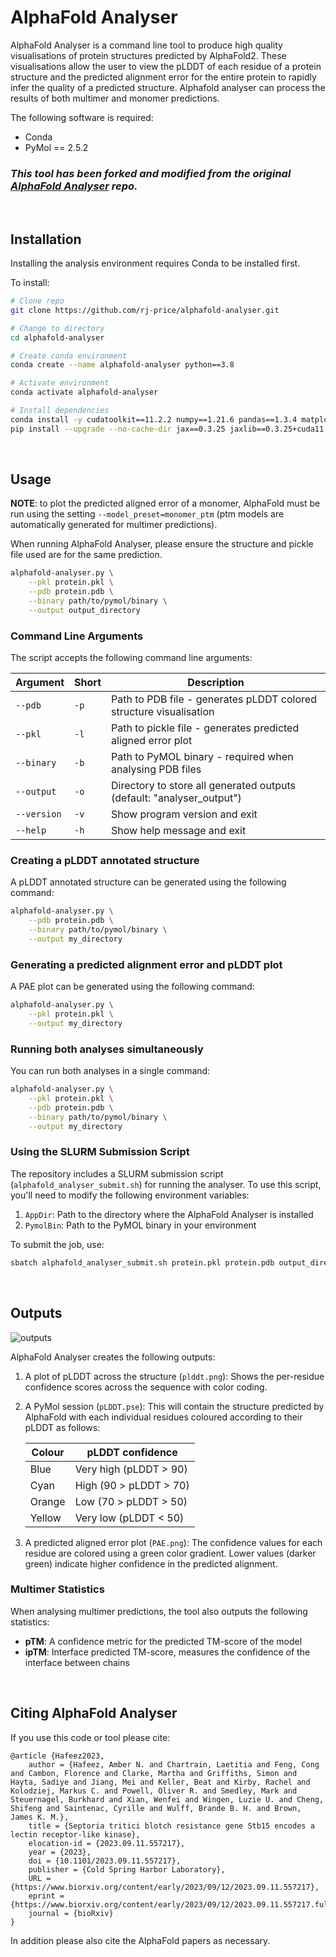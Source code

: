 # AlphaFold Analyser

AlphaFold Analyser is a command line tool to produce high quality visualisations of protein structures predicted by AlphaFold2. These visualisations allow the user to view the pLDDT of each residue of a protein structure and the predicted alignment error for the entire protein to rapidly infer the quality of a predicted structure. Alphafold analyser can process the results of both multimer and monomer predictions.

The following software is required:
- Conda
- PyMol == 2.5.2

### *This tool has been forked and modified from the original [AlphaFold Analyser](https://github.com/Orpowell/alphafold-analyser) repo.*

<br>

## Installation
Installing the analysis environment requires Conda to be installed first.

To install:
```bash
# Clone repo
git clone https://github.com/rj-price/alphafold-analyser.git 

# Change to directory
cd alphafold-analyser

# Create conda environment
conda create --name alphafold-analyser python==3.8

# Activate environment
conda activate alphafold-analyser

# Install dependencies
conda install -y cudatoolkit==11.2.2 numpy==1.21.6 pandas==1.3.4 matplotlib==3.5.1
pip install --upgrade --no-cache-dir jax==0.3.25 jaxlib==0.3.25+cuda11.cudnn805 -f https://storage.googleapis.com/jax-releases/jax_cuda_releases.html
```

<br>

## Usage

**NOTE**: to plot the predicted aligned error of a monomer, AlphaFold must be run using the setting `--model_preset=monomer_ptm` (ptm models are automatically generated for multimer predictions).

When running AlphaFold Analyser, please ensure the structure and pickle file used are for the same prediction.  

```bash
alphafold-analyser.py \
	--pkl protein.pkl \
	--pdb protein.pdb \
	--binary path/to/pymol/binary \
	--output output_directory
```

### Command Line Arguments

The script accepts the following command line arguments:

| Argument | Short | Description |
|----------|-------|-------------|
| `--pdb` | `-p` | Path to PDB file - generates pLDDT colored structure visualisation |
| `--pkl` | `-l` | Path to pickle file - generates predicted aligned error plot |
| `--binary` | `-b` | Path to PyMOL binary - required when analysing PDB files |
| `--output` | `-o` | Directory to store all generated outputs (default: "analyser_output") |
| `--version` | `-v` | Show program version and exit |
| `--help` | `-h` | Show help message and exit |

### Creating a pLDDT annotated structure
A pLDDT annotated structure can be generated using the following command:

```bash
alphafold-analyser.py \
	--pdb protein.pdb \
	--binary path/to/pymol/binary \
	--output my_directory
```

### Generating a predicted alignment error and pLDDT plot
A PAE plot can be generated using the following command:

```bash
alphafold-analyser.py \
	--pkl protein.pkl \
	--output my_directory
```

### Running both analyses simultaneously
You can run both analyses in a single command:

```bash
alphafold-analyser.py \
	--pkl protein.pkl \
	--pdb protein.pdb \
	--binary path/to/pymol/binary \
	--output my_directory
```

### Using the SLURM Submission Script

The repository includes a SLURM submission script (`alphafold_analyser_submit.sh`) for running the analyser. To use this script, you'll need to modify the following environment variables:

1. `AppDir`: Path to the directory where the AlphaFold Analyser is installed
2. `PymolBin`: Path to the PyMOL binary in your environment

To submit the job, use:
```bash
sbatch alphafold_analyser_submit.sh protein.pkl protein.pdb output_directory
```

<br>

## Outputs

![outputs](https://github.com/rj-price/alphafold-analyser/blob/main/img/outputs.png)

AlphaFold Analyser creates the following outputs:

1. A plot of pLDDT across the structure (`plddt.png`): Shows the per-residue confidence scores across the sequence with color coding.

2. A PyMol session (`pLDDT.pse`): This will contain the structure predicted by AlphaFold with each individual residues coloured according to their pLDDT as follows:

	| Colour | pLDDT confidence |	
	|---|---|
	| Blue  | Very high (pLDDT > 90) |
	| Cyan 	| High (90 > pLDDT > 70) |
	| Orange | Low (70 > pLDDT > 50) |
	| Yellow | Very low (pLDDT < 50) |

3. A predicted aligned error plot (`PAE.png`): The confidence values for each residue are colored using a green color gradient. Lower values (darker green) indicate higher confidence in the predicted alignment.

### Multimer Statistics

When analysing multimer predictions, the tool also outputs the following statistics:

- **pTM**: A confidence metric for the predicted TM-score of the model
- **ipTM**: Interface predicted TM-score, measures the confidence of the interface between chains

<br>

## Citing AlphaFold Analyser

If you use this code or tool please cite:

	@article {Hafeez2023,
		author = {Hafeez, Amber N. and Chartrain, Laetitia and Feng, Cong and Cambon, Florence and Clarke, Martha and Griffiths, Simon and Hayta, Sadiye and Jiang, Mei and Keller, Beat and Kirby, Rachel and Kolodziej, Markus C. and Powell, Oliver R. and Smedley, Mark and Steuernagel, Burkhard and Xian, Wenfei and Wingen, Luzie U. and Cheng, Shifeng and Saintenac, Cyrille and Wulff, Brande B. H. and Brown, James K. M.},
		title = {Septoria tritici blotch resistance gene Stb15 encodes a lectin receptor-like kinase},
		elocation-id = {2023.09.11.557217},
		year = {2023},
		doi = {10.1101/2023.09.11.557217},
		publisher = {Cold Spring Harbor Laboratory},
		URL = {https://www.biorxiv.org/content/early/2023/09/12/2023.09.11.557217},
		eprint = {https://www.biorxiv.org/content/early/2023/09/12/2023.09.11.557217.full.pdf},
		journal = {bioRxiv}
	}

In addition please also cite the AlphaFold papers as necessary.

